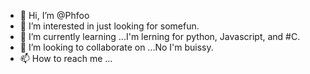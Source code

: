 - 👋 Hi, I’m @Phfoo
- 👀 I’m interested in just looking for somefun.
- 🌱 I’m currently learning ...I'm lerning for python, Javascript, and #C.
- 💞️ I’m looking to collaborate on ...No I'm buissy.
- 📫 How to reach me ...
<!---
Phfoo/Phfoo is a ✨ special ✨ repository because its `README.md` (this file) appears on your GitHub profile.
You can click the Preview link to take a look at your changes.
--->
